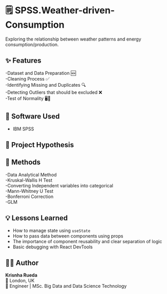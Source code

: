 # 🗒️ SPSS.Weather-driven-Consumption

Exploring the relationship between weather patterns and energy consumption/production.

## ✨ Features
-Dataset and Data Preparation 🆕<br/> 
-Cleaning Process ✅<br/> 
-Identifying Missing and Duplicates 🔍 <br/> 
-Detecting Outliers that should be excluded ❌<br/> 
-Test of Normality 🖥️📱<br/> 

## 🧠 Software Used
- IBM SPSS 

## 🧩 Project Hypothesis


## 🚀 Methods
-Data Analytical Method <br/> 
-Kruskal-Wallis H Test <br/> 
-Converting Independent variables into categorical <br/> 
-Mann-Whitney U Test <br/> 
-Bonferroni Correction <br/> 
-GLM <br/> 

## 💡 Lessons Learned
- How to manage state using `useState`  
- How to pass data between components using props  
- The importance of component reusability and clear separation of logic  
- Basic debugging with React DevTools  

## 👩‍💻 Author

**Krisnha Rueda**  
📍 London, UK  
💼 Engineer | MSc. Big Data and Data Science Technology 
